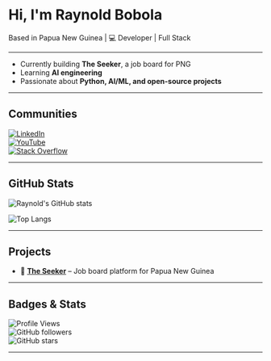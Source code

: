 # Hi, I'm Raynold Bobola  

Based in Papua New Guinea | 💻 Developer | Full Stack 

---

- Currently building **The Seeker**, a job board for PNG  
- Learning **AI engineering**  
- Passionate about **Python, AI/ML, and open-source projects**    

---

## Communities
[![LinkedIn](https://img.shields.io/badge/LinkedIn-0077B5?logo=linkedin&logoColor=white)](https://www.linkedin.com/in/raynold-bobola-740b64341)  
[![YouTube](https://img.shields.io/badge/YouTube-FF0000?logo=youtube&logoColor=white)](https://youtube.com/@ViReels-i8q)  
[![Stack Overflow](https://img.shields.io/badge/Stack%20Overflow-FE7A16?logo=stack-overflow&logoColor=white)](https://stackoverflow.com/users/13772807/ray)
  

---

## GitHub Stats
![Raynold's GitHub stats](https://github-readme-stats.vercel.app/api?username=ray743&show_icons=true&theme=radical)  

![Top Langs](https://github-readme-stats.vercel.app/api/top-langs/?username=ray743&layout=compact&theme=radical)  

---

## Projects
- 🔎 [**The Seeker**](https://github.com/Ray743/The-Seeker) – Job board platform for Papua New Guinea  

---

## Badges & Stats
![Profile Views](https://komarev.com/ghpvc/?username=ray743&color=blue)  
![GitHub followers](https://img.shields.io/github/followers/ray743?style=social)  
![GitHub stars](https://img.shields.io/github/stars/ray743?style=social)  

---
